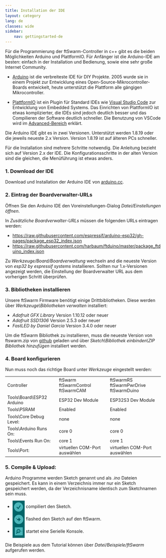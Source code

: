 ```yaml
---
title: Installation der IDE 
layout: category
lang: de
classes: wide
sidebar:
    nav: gettingstarted-de
---
```


Für die Programmierung der ftSwarm-Controller in c++ gibt es die beiden Möglichkeiten Arduino und PlattformIO. Für Anfänger ist die Arduino-IDE am besten: einfach in der Installation und Bedienung, sowie eine sehr große Internet Community.

- [Arduino](https://www.arduino.cc/)
   ist die verbreiteste IDE für DIY Projekte. 2005 wurde sie in einem Projekt zur Entwicklung eines Open-Source-Mikrocontroller-Boards entwickelt, heute unterstützt die Plattform alle gängigen Mikrocontroller. 

- [PlattformIO](https://platformio.org)
   ist ein Plugin für Standard IDEs wie [Visual Studio Code](https://code.visualstudio.com/) zur Entwicklung von Embedded Systems. Das Einrichten von PlattformIO ist etwas komplizierter, die IDEs sind jedoch deutlich besser und das Compilieren der Software deutlich schneller. Die Benutzung von VSCode wird im [Advanced-Bereich](/de/advanced/plattformIO) erklärt.

Die Arduino IDE gibt es in zwei Versionen. Unterstützt werden 1.8.19 oder die jeweils neueste 2.x Version. Version 1.8.19 ist auf älteren PCs schneller.

Für die Installation sind mehrere Schritte notwendig. Die Anleitung bezieht sich auf Version 2.x der IDE. Die Konfigurationsschritte in der alten Version sind die gleichen, die Menüführung ist etwas anders.

### 1. Download der IDE

Download und Installation der Arduino IDE von [arduino.cc](https://www.arduino.cc/en/software).

### 2. Eintrag der Boardverwalter-URLs

Öffnen Sie den Arduino IDE den Voreinstellungen-Dialog *Datei/Einstellungen öffnen*.

In *Zusätzliche Boardverwalter-URLs* müssen die folgenden URLs eintragen werden:
   - https://raw.githubusercontent.com/espressif/arduino-esp32/gh-pages/package_esp32_index.json
   - https://raw.githubusercontent.com/harbaum/ftduino/master/package_ftduino_index.json

Zu *Werkzeuge/Board/Boardverwaltung* wechseln and die neueste Version von *esp32 by espressif systems* installieren. Sollten nur 1.x-Versionen angezeigt werden, die Einstellung der Boardverwalter URL aus dem vorherigen Schritt überprüfen.

### 3. Bibliotheken installieren

Unsere ftSwarm Firmware benötigt einige Drittbibliotheken. Diese werden über *Werkzeuge\Bibliotheken verwalten* installiert:

- *Adafruit GFX Library* Version 1.10.12 oder neuer
- *Adafruit SSD1306* Version 2.5.3 oder neuer
- *FastLED by Daniel Garcia* Version 3.4.0 oder neuer

Um die ftSwarm Bibliothek zu installieren, muss die neueste Version von ftswarm.zip von <a href="https://github.com/elektrofuzzis/ftSwarm/releases">github</a> geladen und über *Sketch\Bibliothek einbinden\ZIP Bibliothek hinzufügen* installiert werden.

### 4. Board konfigurieren

Nun muss noch das richtige Board unter *Werkzeuge* eingestellt werden:

<table>
   <tr>
      <td>Controller</td>
      <td>ftSwarm<br>ftSwarmControl<br>ftSwarmCAM</td>
      <td>ftSwarmRS<br>ftSwarmPwrDrive<br>ftSwarmDuino</td>
   </tr>
   <tr>
      <td>Tools\Board\ESP32 Arduino</td>
      <td>ESP32 Dev Module</td>
      <td>ESP32S3 Dev Module</td>
   </tr>
   <tr>
      <td>Tools\PSRAM</td>
      <td>Enabled</td><td>Enabled</td>
   </tr>
   <tr>
      <td>Tools\Core Debug Level:</td>
      <td>none</td>
      <td>none</td>
   </tr>
   <tr>
      <td>Tools\Arduino Runs On:</td>
      <td>core 0</td>
      <td>core 0</td>
   </tr>
   <tr>
      <td>Tools\Events Run On:</td>
      <td>core 1</td>
      <td>core 1</td>
   </tr>
   <tr>
      <td>Tools\Port:</td>
      <td>virtuellen COM-Port auswählen</td>
      <td>virtuellen COM-Port auswählen</td>
   </tr>
</table>
 
### 5. Compile & Upload:

Arduino Programme werden Sketch genannt und als *.ino* Dateien gespeichert. Es kann in einem Verzeichnis immer nur ein Sketch gespeichert werden, da der Verzeichnisname identisch zum Sketchnamen sein muss.

<style>
img { vertical-align: middle;important! }
</style>

- ![build](/assets/img/arduino_compile.png) compiliert den Sketch.
- ![upload](/assets/img/arduino_upload.png) flashed den Sketch auf den ftSwarm.
- ![serial](/assets/img/arduino_serial.png) startet eine Serielle Konsole.

Die Beispiele aus dem Tutorial können über *Datei/Beispiele/ftSwarm* aufgerufen werden.
